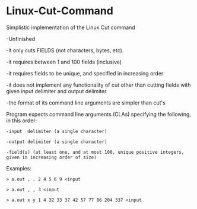 # Linux-Cut-Command

Simplistic implementation of the Linux Cut command

-Unfinished


-it only cuts FIELDS (not characters, bytes, etc).


-it requires between 1 and 100 fields (inclusive)


-it requires fields to be unique, and specified in increasing order


-it does not implement any functionality of cut other than cutting fields with given input delimiter and output delimiter 


-the format of its command line arguments are simpler than cut's

Program expects command line arguments (CLAs) specifying the following, in this order:


	-input  delimiter (a single character)
 
	-output delimiter (a single character)
  
  	-field(s) (at least one, and at most 100, unique positive integers, given in increasing order of size)

Examples:


	> a.out , . 2 4 5 6 9 <input
    
	> a.out , , 3 <input
    
	> a.out x y 1 4 32 33 37 42 57 77 86 204 337 <input
